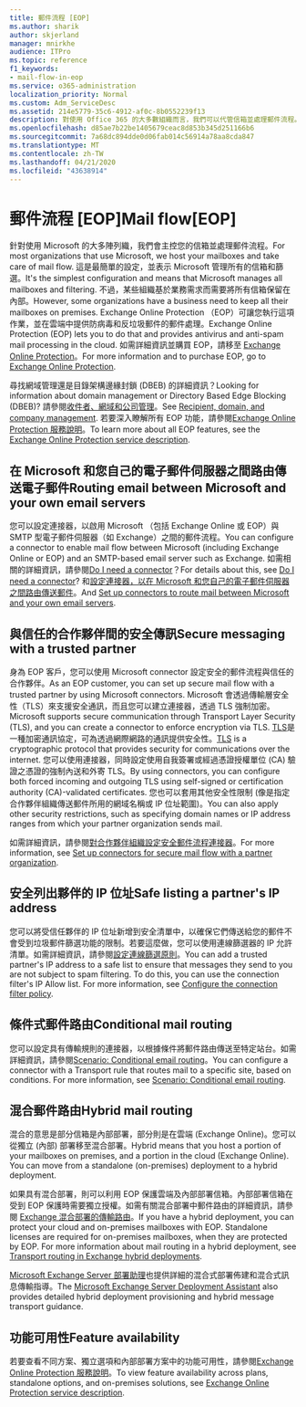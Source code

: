 ```yaml
---
title: 郵件流程 [EOP]
ms.author: sharik
author: skjerland
manager: mnirkhe
audience: ITPro
ms.topic: reference
f1_keywords:
- mail-flow-in-eop
ms.service: o365-administration
localization_priority: Normal
ms.custom: Adm_ServiceDesc
ms.assetid: 214e5779-35c6-4912-af0c-8b0552239f13
description: 對使用 Office 365 的大多數組織而言，我們可以代管信箱並處理郵件流程。 這是最簡單的設定，並表示 Microsoft 管理所有的信箱和篩選。 不過，某些組織基於業務需求而需要將所有信箱保留在內部。 Exchange Online Protection （EOP）可讓您執行這項作業，並在雲端中提供防病毒和反垃圾郵件的郵件處理。
ms.openlocfilehash: d85ae7b22be1405679ceac8d853b345d251166b6
ms.sourcegitcommit: 7a68dc894dde0d06fab014c56914a78aa8cda847
ms.translationtype: MT
ms.contentlocale: zh-TW
ms.lasthandoff: 04/21/2020
ms.locfileid: "43638914"
---
```

# <a name="mail-floweop"></a><span data-ttu-id="18cdc-106">郵件流程 [EOP]</span><span class="sxs-lookup"><span data-stu-id="18cdc-106">Mail flow[EOP]</span></span>

<span data-ttu-id="18cdc-107">針對使用 Microsoft 的大多陣列織，我們會主控您的信箱並處理郵件流程。</span><span class="sxs-lookup"><span data-stu-id="18cdc-107">For most organizations that use Microsoft, we host your mailboxes and take care of mail flow.</span></span> <span data-ttu-id="18cdc-108">這是最簡單的設定，並表示 Microsoft 管理所有的信箱和篩選。</span><span class="sxs-lookup"><span data-stu-id="18cdc-108">It's the simplest configuration and means that Microsoft manages all mailboxes and filtering.</span></span> <span data-ttu-id="18cdc-109">不過，某些組織基於業務需求而需要將所有信箱保留在內部。</span><span class="sxs-lookup"><span data-stu-id="18cdc-109">However, some organizations have a business need to keep all their mailboxes on premises.</span></span> <span data-ttu-id="18cdc-110">Exchange Online Protection （EOP）可讓您執行這項作業，並在雲端中提供防病毒和反垃圾郵件的郵件處理。</span><span class="sxs-lookup"><span data-stu-id="18cdc-110">Exchange Online Protection (EOP) lets you to do that and provides antivirus and anti-spam mail processing in the cloud.</span></span> <span data-ttu-id="18cdc-111">如需詳細資訊並購買 EOP，請移至 [Exchange Online Protection](https://products.office.com/exchange/exchange-email-security-spam-protection)。</span><span class="sxs-lookup"><span data-stu-id="18cdc-111">For more information and to purchase EOP, go to [Exchange Online Protection](https://products.office.com/exchange/exchange-email-security-spam-protection).</span></span>
  
<span data-ttu-id="18cdc-112">尋找網域管理還是目錄架構邊緣封鎖 (DBEB) 的詳細資訊？</span><span class="sxs-lookup"><span data-stu-id="18cdc-112">Looking for information about domain management or Directory Based Edge Blocking (DBEB)?</span></span> <span data-ttu-id="18cdc-113">請參閱[收件者、網域和公司管理](recipient-domain-and-company-management.md)。</span><span class="sxs-lookup"><span data-stu-id="18cdc-113">See [Recipient, domain, and company management](recipient-domain-and-company-management.md).</span></span> <span data-ttu-id="18cdc-114">若要深入瞭解所有 EOP 功能，請參閱[Exchange Online Protection 服務說明](exchange-online-protection-service-description.md)。</span><span class="sxs-lookup"><span data-stu-id="18cdc-114">To learn more about all EOP features, see the [Exchange Online Protection service description](exchange-online-protection-service-description.md).</span></span>
  
## <a name="routing-email-between-microsoft-and-your-own-email-servers"></a><span data-ttu-id="18cdc-115">在 Microsoft 和您自己的電子郵件伺服器之間路由傳送電子郵件</span><span class="sxs-lookup"><span data-stu-id="18cdc-115">Routing email between Microsoft and your own email servers</span></span>

<span data-ttu-id="18cdc-116">您可以設定連接器，以啟用 Microsoft （包括 Exchange Online 或 EOP）與 SMTP 型電子郵件伺服器（如 Exchange）之間的郵件流程。</span><span class="sxs-lookup"><span data-stu-id="18cdc-116">You can configure a connector to enable mail flow between Microsoft (including Exchange Online or EOP) and an SMTP-based email server such as Exchange.</span></span> <span data-ttu-id="18cdc-117">如需相關的詳細資訊，請參閱[Do I need a connector](https://docs.microsoft.com/exchange/mail-flow-best-practices/use-connectors-to-configure-mail-flow/do-i-need-to-create-a-connector)？</span><span class="sxs-lookup"><span data-stu-id="18cdc-117">For details about this, see [Do I need a connector](https://docs.microsoft.com/exchange/mail-flow-best-practices/use-connectors-to-configure-mail-flow/do-i-need-to-create-a-connector)?</span></span> <span data-ttu-id="18cdc-118">和[設定連接器，以在 Microsoft 和您自己的電子郵件伺服器之間路由傳送郵件](https://docs.microsoft.com/exchange/mail-flow-best-practices/use-connectors-to-configure-mail-flow/set-up-connectors-to-route-mail)。</span><span class="sxs-lookup"><span data-stu-id="18cdc-118">And [Set up connectors to route mail between Microsoft and your own email servers](https://docs.microsoft.com/exchange/mail-flow-best-practices/use-connectors-to-configure-mail-flow/set-up-connectors-to-route-mail).</span></span>
  
## <a name="secure-messaging-with-a-trusted-partner"></a><span data-ttu-id="18cdc-119">與信任的合作夥伴間的安全傳訊</span><span class="sxs-lookup"><span data-stu-id="18cdc-119">Secure messaging with a trusted partner</span></span>

<span data-ttu-id="18cdc-120">身為 EOP 客戶，您可以使用 Microsoft connector 設定安全的郵件流程與信任的合作夥伴。</span><span class="sxs-lookup"><span data-stu-id="18cdc-120">As an EOP customer, you can set up secure mail flow with a trusted partner by using Microsoft connectors.</span></span> <span data-ttu-id="18cdc-121">Microsoft 會透過傳輸層安全性（TLS）來支援安全通訊，而且您可以建立連接器，透過 TLS 強制加密。</span><span class="sxs-lookup"><span data-stu-id="18cdc-121">Microsoft supports secure communication through Transport Layer Security (TLS), and you can create a connector to enforce encryption via TLS.</span></span> <span data-ttu-id="18cdc-122">[TLS](https://docs.microsoft.com/microsoft-365/compliance/exchange-online-uses-tls-to-secure-email-connections)是一種加密通訊協定，可為透過網際網路的通訊提供安全性。</span><span class="sxs-lookup"><span data-stu-id="18cdc-122">[TLS](https://docs.microsoft.com/microsoft-365/compliance/exchange-online-uses-tls-to-secure-email-connections) is a cryptographic protocol that provides security for communications over the internet.</span></span> <span data-ttu-id="18cdc-123">您可以使用連接器，同時設定使用自我簽署或經過憑證授權單位 (CA) 驗證之憑證的強制內送和外寄 TLS。</span><span class="sxs-lookup"><span data-stu-id="18cdc-123">By using connectors, you can configure both forced incoming and outgoing TLS using self-signed or certification authority (CA)-validated certificates.</span></span> <span data-ttu-id="18cdc-124">您也可以套用其他安全性限制 (像是指定合作夥伴組織傳送郵件所用的網域名稱或 IP 位址範圍)。</span><span class="sxs-lookup"><span data-stu-id="18cdc-124">You can also apply other security restrictions, such as specifying domain names or IP address ranges from which your partner organization sends mail.</span></span> 
  
<span data-ttu-id="18cdc-125">如需詳細資訊，請參閱[對合作夥伴組織設定安全郵件流程連接器](https://docs.microsoft.com/exchange/mail-flow-best-practices/use-connectors-to-configure-mail-flow/set-up-connectors-for-secure-mail-flow-with-a-partner)。</span><span class="sxs-lookup"><span data-stu-id="18cdc-125">For more information, see [Set up connectors for secure mail flow with a partner organization](https://docs.microsoft.com/exchange/mail-flow-best-practices/use-connectors-to-configure-mail-flow/set-up-connectors-for-secure-mail-flow-with-a-partner).</span></span>
  
## <a name="safe-listing-a-partners-ip-address"></a><span data-ttu-id="18cdc-126">安全列出夥伴的 IP 位址</span><span class="sxs-lookup"><span data-stu-id="18cdc-126">Safe listing a partner's IP address</span></span>

<span data-ttu-id="18cdc-p106">您可以將受信任夥伴的 IP 位址新增到安全清單中，以確保它們傳送給您的郵件不會受到垃圾郵件篩選功能的限制。若要這麼做，您可以使用連線篩選器的 IP 允許清單。如需詳細資訊，請參閱[設定連線篩選原則](https://go.microsoft.com/fwlink/p/?LinkID=287108)。</span><span class="sxs-lookup"><span data-stu-id="18cdc-p106">You can add a trusted partner's IP address to a safe list to ensure that messages they send to you are not subject to spam filtering. To do this, you can use the connection filter's IP Allow list. For more information, see [Configure the connection filter policy](https://go.microsoft.com/fwlink/p/?LinkID=287108).</span></span>
  
## <a name="conditional-mail-routing"></a><span data-ttu-id="18cdc-130">條件式郵件路由</span><span class="sxs-lookup"><span data-stu-id="18cdc-130">Conditional mail routing</span></span>

<span data-ttu-id="18cdc-p107">您可以設定具有傳輸規則的連接器，以根據條件將郵件路由傳送至特定站台。如需詳細資訊，請參閱[Scenario: Conditional email routing](https://docs.microsoft.com/exchange/mail-flow-best-practices/use-connectors-to-configure-mail-flow/conditional-mail-routing)。</span><span class="sxs-lookup"><span data-stu-id="18cdc-p107">You can configure a connector with a Transport rule that routes mail to a specific site, based on conditions. For more information, see [Scenario: Conditional email routing](https://docs.microsoft.com/exchange/mail-flow-best-practices/use-connectors-to-configure-mail-flow/conditional-mail-routing).</span></span>
  
## <a name="hybrid-mail-routing"></a><span data-ttu-id="18cdc-133">混合郵件路由</span><span class="sxs-lookup"><span data-stu-id="18cdc-133">Hybrid mail routing</span></span>

<span data-ttu-id="18cdc-p108">混合的意思是部分信箱是內部部署，部分則是在雲端 (Exchange Online)。您可以從獨立 (內部) 部署移至混合部署。</span><span class="sxs-lookup"><span data-stu-id="18cdc-p108">Hybrid means that you host a portion of your mailboxes on premises, and a portion in the cloud (Exchange Online). You can move from a standalone (on-premises) deployment to a hybrid deployment.</span></span>
  
<span data-ttu-id="18cdc-p109">如果具有混合部署，則可以利用 EOP 保護雲端及內部部署信箱。內部部署信箱在受到 EOP 保護時需要獨立授權。如需有關混合部署中郵件路由的詳細資訊，請參閱 [Exchange 混合部署的傳輸路由](https://go.microsoft.com/fwlink/p/?LinkId=271757)。</span><span class="sxs-lookup"><span data-stu-id="18cdc-p109">If you have a hybrid deployment, you can protect your cloud and on-premises mailboxes with EOP. Standalone licenses are required for on-premises mailboxes, when they are protected by EOP. For more information about mail routing in a hybrid deployment, see [Transport routing in Exchange hybrid deployments](https://go.microsoft.com/fwlink/p/?LinkId=271757).</span></span>
  
<span data-ttu-id="18cdc-139">[Microsoft Exchange Server 部署助理](https://go.microsoft.com/fwlink/p/?LinkId=287036)也提供詳細的混合式部署佈建和混合式訊息傳輸指導。</span><span class="sxs-lookup"><span data-stu-id="18cdc-139">The [Microsoft Exchange Server Deployment Assistant](https://go.microsoft.com/fwlink/p/?LinkId=287036) also provides detailed hybrid deployment provisioning and hybrid message transport guidance.</span></span> 
  
## <a name="feature-availability"></a><span data-ttu-id="18cdc-140">功能可用性</span><span class="sxs-lookup"><span data-stu-id="18cdc-140">Feature availability</span></span>

<span data-ttu-id="18cdc-141">若要查看不同方案、獨立選項和內部部署方案中的功能可用性，請參閱[Exchange Online Protection 服務說明](exchange-online-protection-service-description.md)。</span><span class="sxs-lookup"><span data-stu-id="18cdc-141">To view feature availability across plans, standalone options, and on-premises solutions, see [Exchange Online Protection service description](exchange-online-protection-service-description.md).</span></span>
